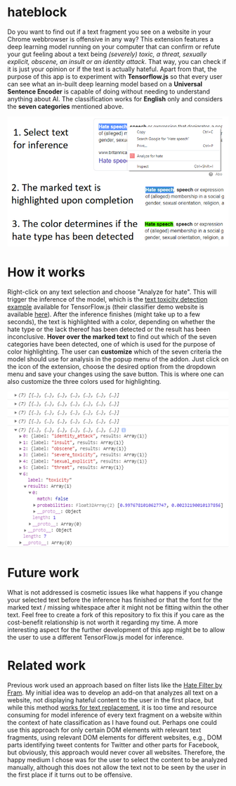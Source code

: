 # hateblock

Do you want to find out if a text fragment you see on a website in your Chrome webbrowser is offensive in any way? This extension features a deep learning model running on your computer that can confirm or refute your gut feeling about a text being <i>(severely) toxic, a threat, sexually explicit, obscene, an insult or an identity attack</i>. That way, you can check if it is just your opinion or if the text is actually hateful.
Apart from that, the purpose of this app is to experiment with <b>Tensorflow.js</b> so that every user can see what an in-built deep learning model based on a <b>Universal Sentence Encoder</b> is capable of doing without needing to understand anything about AI. The classification works for <b>English</b> only and considers the <b>seven categories</b> mentioned above.

![tutorial](images/tutorial.png)

# How it works

Right-click on any text selection and choose "Analyze for hate". This will trigger the inference of the model, which is the [text toxicity detection example](https://github.com/tensorflow/tfjs-models/tree/master/toxicity) available for TensorFlow.js (their classifier demo website is available [here](https://storage.googleapis.com/tfjs-models/demos/toxicity/index.html)).
After the inference finishes (might take up to a few seconds), the text is highlighted with a color, depending on whether the hate type or the lack thereof has been detected or the result has been inconclusive.
<b>Hover over the marked text</b> to find out which of the seven categories have been detected, one of which is used for the purpose of color highlighting.
The user can <b>customize</b> which of the seven criteria the model should use for analysis in the popup menu of the addon. Just click on the icon of the extension, choose the desired option from the dropdown menu and save your changes using the save button. This is where one can also customize the three colors used for highlighting.

![prediction structure](images/structure.png)

# Future work

What is not addressed is cosmetic issues like what happens if you change your selected text before the inference has finished or that the font for the marked text / missing whitespace after it might not be fitting within the other text. Feel free to create a fork of this repository to fix this if you care as the cost-benefit relationship is not worth it regarding my time. A more interesting aspect for the further development of this app might be to allow the user to use a different TensorFlow.js model for inference. 

# Related work

Previous work used an approach based on filter lists like the [Hate Filter by Fram](https://chrome.google.com/webstore/detail/hate-filter-by-fram/njcigjppohkjhjkdejnehfbdpepkalcf).
My initial idea was to develop an add-on that analyzes all text on a website, not displaying hateful content to the user in the first place, but while this method [works for text replacement](https://9to5google.com/2015/06/14/how-to-make-a-chrome-extensions/), it is too time and resource consuming for model inference of every text fragment on a website within the context of hate classification as I have found out.
Perhaps one could use this approach for only certain DOM elements with relevant text fragments, using relevant DOM elements for different websites, e.g., DOM parts identifying tweet contents for Twitter and other parts for Facebook, but obviously, this approach would never cover all websites.
Therefore, the happy medium I chose was for the user to select the content to be analyzed manually, although this does not allow the text not to be seen by the user in the first place if it turns out to be offensive.